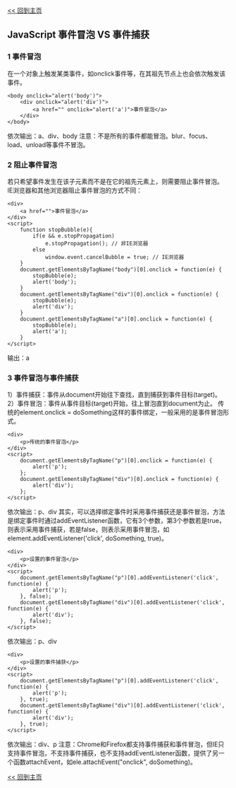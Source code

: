[<< 回到主页](http://suzy1993.github.io/misszy/)

## JavaScript 事件冒泡 VS 事件捕获

### 1 事件冒泡
在一个对象上触发某类事件，如onclick事件等，在其祖先节点上也会依次触发该事件。
```
<body onclick="alert('body')">
    <div onclick="alert('div')">
        <a href="" onclick="alert('a')">事件冒泡</a>
    </div>
</body>
```
依次输出：a、div、body
注意：不是所有的事件都能冒泡。blur、focus、load、unload等事件不冒泡。

### 2 阻止事件冒泡
若只希望事件发生在该子元素而不是在它的祖先元素上，则需要阻止事件冒泡。
IE浏览器和其他浏览器阻止事件冒泡的方式不同：
```
<div>
    <a href="">事件冒泡</a>
</div>
<script>
    function stopBubble(e){
        if(e && e.stopPropagation)
            e.stopPropagation(); // 非IE浏览器
        else
            window.event.cancelBubble = true; // IE浏览器
    }
    document.getElementsByTagName("body")[0].onclick = function(e) {
        stopBubble(e);
        alert('body');
    }
    document.getElementsByTagName("div")[0].onclick = function(e) {
        stopBubble(e);
        alert('div');
    }
    document.getElementsByTagName("a")[0].onclick = function(e) {
        stopBubble(e);
        alert('a');
    }
</script>
```
输出：a

### 3 事件冒泡与事件捕获
1）事件捕获：事件从document开始往下查找，直到捕获到事件目标(target)。
2）事件冒泡：事件从事件目标(target)开始，往上冒泡直到document为止。
传统的element.onclick = doSomething这样的事件绑定，一般采用的是事件冒泡形式。
```
<div>
    <p>传统的事件冒泡</p>
</div>
<script>
    document.getElementsByTagName("p")[0].onclick = function(e) {
        alert('p');
    };
    document.getElementsByTagName("div")[0].onclick = function(e) {
        alert('div');
    };
</script>
```
依次输出：p、div
其实，可以选择绑定事件时采用事件捕获还是事件冒泡，方法是绑定事件时通过addEventListener函数，它有3个参数，第3个参数若是true，则表示采用事件捕获，若是false，则表示采用事件冒泡，如element.addEventListener('click', doSomething, true)。
```
<div>
    <p>设置的事件冒泡</p>
</div>
<script>
    document.getElementsByTagName("p")[0].addEventListener('click', function(e) {
        alert('p');
    }, false);
    document.getElementsByTagName("div")[0].addEventListener('click', function(e) {
        alert('div');
    }, false);
</script>
```
依次输出：p、div
```
<div>
    <p>设置的事件捕获</p>
</div>
<script>
    document.getElementsByTagName("p")[0].addEventListener('click', function(e) {
        alert('p');
    }, true);
    document.getElementsByTagName("div")[0].addEventListener('click', function(e) {
        alert('div');
    }, true);
</script>
```
依次输出：div、p
注意：Chrome和Firefox都支持事件捕获和事件冒泡，但IE只支持事件冒泡，不支持事件捕获，也不支持addEventListener函数，提供了另一个函数attachEvent，如ele.attachEvent("onclick", doSomething)。

[<< 回到主页](http://suzy1993.github.io/misszy/)
